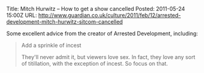Title: Mitch Hurwitz – How to get a show cancelled
Posted: 2011-05-24 15:00Z
URL: http://www.guardian.co.uk/culture/2011/feb/12/arrested-development-mitch-hurwitz-sitcom-cancelled

Some excellent advice from the creator of Arrested Development, including:

> Add a sprinkle of incest
> 
> They'll never admit it, but viewers love sex. In fact, they love any sort of titillation, with the exception of incest. So focus on that.